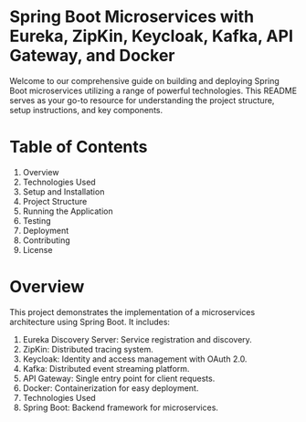 
# Spring Boot Microservices with Eureka, ZipKin, Keycloak, Kafka, API Gateway, and Docker

Welcome to our comprehensive guide on building and deploying Spring Boot microservices utilizing a range of powerful technologies. This README serves as your go-to resource for understanding the project structure, setup instructions, and key components.


# Table of Contents

1. Overview
2. Technologies Used
3. Setup and Installation
4. Project Structure
5. Running the Application
6. Testing
7. Deployment
8. Contributing
10. License

# Overview
This project demonstrates the implementation of a microservices architecture using Spring Boot. It includes:

1. Eureka Discovery Server: Service registration and discovery.
2. ZipKin: Distributed tracing system.
3. Keycloak: Identity and access management with OAuth 2.0.
4. Kafka: Distributed event streaming platform.
5. API Gateway: Single entry point for client requests.
6. Docker: Containerization for easy deployment.
7. Technologies Used
8. Spring Boot: Backend framework for microservices.



